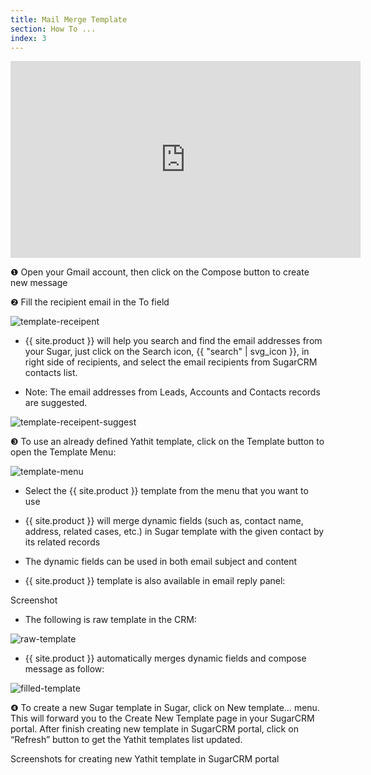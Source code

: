 ```yaml
---
title: Mail Merge Template 
section: How To ...
index: 3
---
```


<iframe width="560" height="315" src="https://www.youtube.com/embed/ByisDh97d1E?list=PL0ZVs2MTcLP82s0qTsQ3RTZXad_dZCSbU" frameborder="0" allowfullscreen></iframe>

❶ Open your Gmail account, then click on the Compose button to create new message

❷ Fill the recipient email in the To field

![template-receipent](https://yathit-assets.storage.googleapis.com/web/template-receipent.png)

* {{ site.product }} will help you search and find the email addresses from your Sugar, just click on the Search icon, {{ "search" | svg_icon }}, in right side of recipients, and select the email recipients from SugarCRM contacts list.

* Note: The email addresses from Leads, Accounts and Contacts records are suggested.

![template-receipent-suggest](https://yathit-assets.storage.googleapis.com/web/template-receipent-suggest.png)

❸ To use an already defined Yathit template, click on the Template button to open the Template Menu:

![template-menu](https://yathit-assets.storage.googleapis.com/web/template-menu.png)

* Select the {{ site.product }} template from the menu that you want to use

* {{ site.product }} will merge dynamic fields (such as, contact name, address, related cases, etc.) in Sugar template with the given contact by its related records

* The dynamic fields can be used in both email subject and content

* {{ site.product }} template is also available in email reply panel:

Screenshot

* The following is raw template in the CRM:

![raw-template](https://yathit-assets.storage.googleapis.com/web/raw-template.png)

* {{ site.product }} automatically merges dynamic fields and compose message as follow:

![filled-template](https://yathit-assets.storage.googleapis.com/web/filled-template.png)

❹ To create a new Sugar template in Sugar, click on New template… menu. This will forward you to the Create New Template page in your SugarCRM portal. After finish creating new template in SugarCRM portal, click on “Refresh” button to get the Yathit templates list updated.

Screenshots for creating new Yathit template in SugarCRM portal


